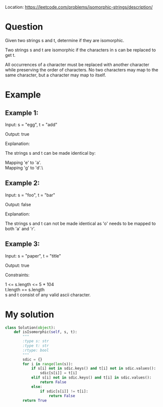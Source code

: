Location: https://leetcode.com/problems/isomorphic-strings/description/
# Question
Given two strings s and t, determine if they are isomorphic.

Two strings s and t are isomorphic if the characters in s can be replaced to get t.

All occurrences of a character must be replaced with another character while preserving the order of characters. No two characters may map to the same character, but a character may map to itself.
# Example

## Example 1:

Input: s = "egg", t = "add"

Output: true

Explanation:

The strings s and t can be made identical by:

Mapping 'e' to 'a'.\
Mapping 'g' to 'd'.\
## Example 2:

Input: s = "foo", t = "bar"

Output: false

Explanation:

The strings s and t can not be made identical as 'o' needs to be mapped to both 'a' and 'r'.

## Example 3:

Input: s = "paper", t = "title"

Output: true

Constraints:

1 <= s.length <= 5 * 104\
t.length == s.length\
s and t consist of any valid ascii character.

# My solution 
```python
class Solution(object):
    def isIsomorphic(self, s, t):
        """
        :type s: str
        :type t: str
        :rtype: bool
        """
        sdic = {}
        for i in range(len(s)):
            if s[i] not in sdic.keys() and t[i] not in sdic.values():
                sdic[s[i]] = t[i]
            elif s[i] not in sdic.keys() and t[i] in sdic.values():
                return False
            else:
                if sdic[s[i]] != t[i]:
                    return False
        return True
        
```
